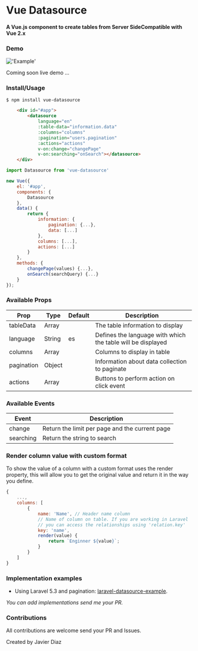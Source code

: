 # Vue Datasource
#### A Vue.js component to create tables from Server SideCompatible with Vue 2.x

### Demo

!['Example'](http://g.recordit.co/F9c92b277R.gif)

Coming soon live demo ...

### Install/Usage
```
$ npm install vue-datasource
```

```html
    <div id="#app">
        <datasource
            language="en"
            :table-data="information.data"
            :columns="columns"
            :pagination="users.pagination"
            :actions="actions"
            v-on:change="changePage"
            v-on:searching="onSearch"></datasource>
    </div>
```

```javascript
import Datasource from 'vue-datasource'

new Vue({
    el: '#app',
    components: {
        Datasource
    },
    data() {
        return {
            information: {
                pagination: {...},
                data: [...]
            },
            columns: [...],
            actions: [...]
        }
    },
    methods: {
        changePage(values) {...},
        onSearch(searchQuery) {...}
    }
});
```

### Available Props
| Prop        | Type    | Default | Description                                                 |
|-------------|---------|---------|-------------------------------------------------------------|
| tableData   | Array   |         | The table information to display                            |
| language    | String  | es      | Defines the language with which the table will be displayed |
| columns     | Array   |         | Columns to display in table                                 |
| pagination  | Object  |         | Information about data collection to paginate               |
| actions     | Array   |         | Buttons to perform action on click event                    |

### Available Events
| Event       | Description                                    |
|-------------|------------------------------------------------|
| change      | Return the limit per page and the current page |
| searching   | Return the string to search                    |

### Render column value with custom format
To show the value of a column with a custom format uses the render property, this will allow you to get the original value and return it in the way you define.
```javascript
{ 
    ...,
    columns: [
        {
            name: 'Name', // Header name column
            // Name of column on table. If you are working in Laravel 
            // you can access the relationships using 'relation.key'
            key: 'name', 
            render(value) {
                return `Enginner ${value}`;
            }
        }
    ]
}
```

### Implementation examples
- Using Laravel 5.3 and pagination: [laravel-datasource-example](https://github.com/coderdiaz/laravel-datasource-example).

_You can add implementations send me your PR._

### Contributions 
All contributions are welcome send your PR and Issues.

Created by Javier Diaz